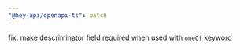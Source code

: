 ```yaml
---
"@hey-api/openapi-ts": patch
---
```


fix: make descriminator field required when used with `oneOf` keyword
